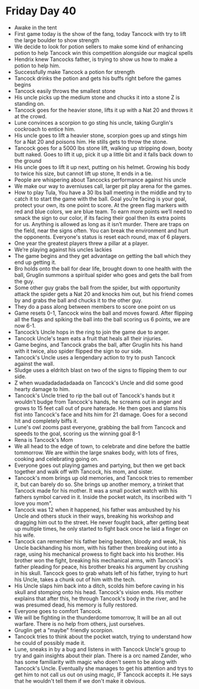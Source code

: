 # Friday Day 40

- Awake in the tent
- First game today is the show of the fang, today Tancock with try to lift the large boulder to show strength
- We decide to look for potion sellers to make some kind of enhancing potion to help Tancock win this competition alongside our magical spells
- Hendrix knew Tancocks father, is trying to show us how to make a potion to help him.
- Successfully make Tancock a potion for strength
- Tancock drinks the potion and gets his buffs right before the games begins
- Tancock easily throws the smallest stone
- His uncle picks up the medium stone and chucks it into a stone Z is standing on.
- Tancock goes for the heavier stone, lifts it up with a Nat 20 and throws it at the crowd.
- Lune convinces a scorpion to go sting his uncle, taking Gurglin's cockroach to entice him.
- His uncle goes to lift a heavier stone, scorpion goes up and stings him for a Nat 20 and poisons him. He stills gets to throw the stone.
- Tancock goes for a 5000 lbs stone lift, walking up stripping down, booty butt naked. Goes to lift it up, pick it up a little bit and it falls back down to the ground
- His uncle goes to lift it up next, putting on his helmet. Growing his body to twice his size, but cannot lift up stone, It ends in a tie.
- People are whispering about Tancocks performance against his uncle
- We make our way to averniuses call, larger pit play arena for the games.
- How to play Tula, You have a 30 lbs ball meeting in the middle and try to catch it to start the game with the ball. Goal you’re facing is your goal, protect your own, its one point to score. At the green flag markers with red and blue colors, we are blue team. To earn more points we’ll need to smack the sign to our color, if its facing their goal then its extra points for us. Anything is allowed as long as it isn’t murder. There are traps on the field, near the signs often. You can break the environment and hurt the opponents. Everyone's status is reset each round, max of 6 players.
- One year the greatest players threw a pillar at a player.
- We’re playing against his uncles lackies
- The game begins and they get advantage on getting the ball which they end up getting it.
- Bro holds onto the ball for dear life, brought down to one health with the ball, Gruglin summons a spiritual spider who goes and gets the ball from the guy.
- Some other guy grabs the ball from the spider, but with opportunity attack the spider gets a Nat 20 and knocks him out, but his friend comes by and grabs the ball and chucks it to the other guy.
- They do a pass along between members to score one point on us
- Game resets 0-1, Tancock wins the ball and moves foward. After flipping all the flags and spiking the ball into the ball scoring us 6 points, we are now 6-1.
- Tancock’s Uncle hops in the ring to join the game due to anger.
- Tancock Uncle's team eats a fruit that heals all their injuries.
- Game begins, and Tancock grabs the ball, after Gruglin hits his hand with it twice, also spider flipped the sign to our side.
- Tancock's Uncle uses a lengendary action to try to push Tancock against the wall.
- Sludge uses a eldritch blast on two of the signs to flipping them to our side.
- Z when wuadadadadadaada on Tancock's Uncle and did some good hearty damage to him.
- Tancock's Uncle tried to rip the ball out of Tancock's hands but it wouldn't budge from Tancock's hands, he screams out in anger and grows to 15 feet call out of pure haterade. He then goes and slams his fist into Tancock's face and hits him for 21 damage. Goes for a second hit and completely biffs it.
- Lune's owl zooms past everyone, grabbing the ball from Tancock and speeds to the goal, scoring us the winning goal 8-1
- Rena is Tancock's Mom
- We all head to the edge of town, to celebrate and dine before the battle tommorrow. We are within the large snakes body, with lots of fires, cooking and celebrating going on.
- Everyone goes out playing games and partying, but then we get back together and walk off with Tancock, his mom, and sister.
- Tancock's mom brings up old memories, and Tancock tries to remember it, but can barely do so. She brings up another memory, a trinket that Tancock made for his mother. It was a small pocket watch with his fathers symbol carved in it. Inside the pocket watch, its inscribed with "I love you mom".
- Tancock was 12 when it happened, his father was ambushed by his Uncle and others stuck in their ways, breaking his workshop and dragging him out to the street. He never fought back, after getting beat up multiple times, he only started to fight back once he laid a finger on his wife.
- Tancock can remember his father being beaten, bloody and weak, his Uncle backhanding his mom, with his father then breaking out into a rage, using his mechanical prowess to fight back into his brother. His brother won the fight, breaking his mechanical arms, with Tancock's father pleading for peace, his brother breaks his argument by crushing in his skull. Tancock goes to grab whats left of his father, trying to hurt his Uncle, takes a chunk out of him with the tech.
- His Uncle slaps him back into a ditch, scolds him before caving in his skull and stomping onto his head. Tancock's vision ends. His mother explains that after this, he through Tancock's body in the river, and he was presumed dead, his memory is fully restored.
- Everyone goes to comfort Tancock.
- We will be fighting in the thunderdome tomorrow, It will be an all out warfare. There is no help from others, just ourselves.
- Gruglin get a "maybe" friendly scorpion.
- Tancock tries to think about the pocket watch, trying to understand how he could of possibly made it.
- Lune, sneaks in by a bug and listens in with Tancock Uncle's group to try and gain insights about their plan. There is a orc named Zander, who has some familiarity with magic who doen't seem to be along with Tancock's Uncle. Eventually she manages to get his attention and trys to get him to not call us out on using magic, IF Tancock accepts it. He says that he wouldn't tell them if we don't make it obvious.